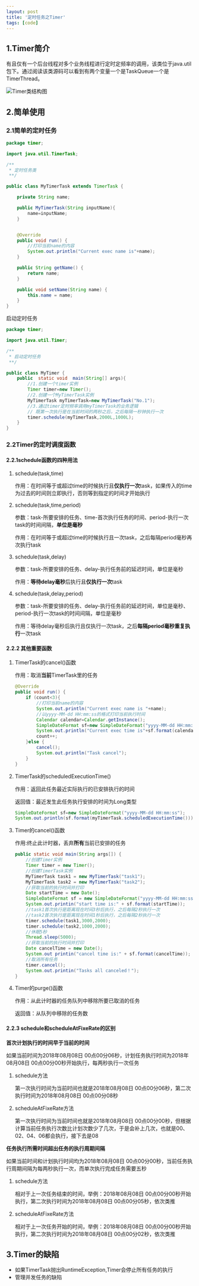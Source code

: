 ```yaml
---
layout: post
title: '定时任务之Timer'
tags: [code]
---
```


## 1.Timer简介

有且仅有一个后台线程对多个业务线程进行定时定频率的调用，该类位于java.util包下。通过阅读该类源码可以看到有两个变量一个是TaskQueue一个是TimerThread。

![Timer类结构图](https://static.oschina.net/uploads/space/2017/1021/173200_bAJV_3700425.png)

## 2.简单使用

### 2.1简单的定时任务

   ```java
   package timer;
   
   import java.util.TimerTask;
   
   /**
    * 定时任务类
    **/
   
   public class MyTimerTask extends TimerTask {
   
       private String name;
   
       public MyTimerTask(String inputName){
           name=inputName;
       }
   
   
       @Override
       public void run() {
           //打印当前name的内容
           System.out.println("Current exec name is"+name);
       }
   
       public String getName() {
           return name;
       }
   
       public void setName(String name) {
           this.name = name;
       }
   }
   ```

   启动定时任务

   ```java
   package timer;
   
   import java.util.Timer;
   
   /**
    * 启动定时任务
    **/
   
   public class MyTimer {
       public  static void  main(String[] args){
           //1.创建一个timer实例
           Timer timer=new Timer();
           //2.创建一个MyTimerTask实例
           MyTimerTask myTimerTask=new MyTimerTask("No.1");
           //3.通过timer定时频率调用myTimerTask的业务逻辑
           // 既第一次执行是在当前时间的两秒之后，之后每隔一秒钟执行一次
           timer.schedule(myTimerTask,2000L,1000L);
       }
   }
   ```

### 2.2Timer的定时调度函数

#### 2.2.1schedule函数的四种用法

1. schedule(task,time)

   作用：在时间等于或超过time的时候执行且**仅执行一次**task，如果传入的time为过去的时间则立即执行，否则等到指定的时间才开始执行

2. schedule(task,time,period)

   参数：task-所要安排的任务、time-首次执行任务的时间、period-执行一次task的时间间隔，**单位是毫秒**

   作用：在时间等于或超过time的时候执行且一次task，之后每隔period毫秒再次执行task

3. schedule(task,delay)

   参数：task-所要安排的任务、delay-执行任务前的延迟时间，单位是毫秒

   作用：**等待delay毫秒**后执行且**仅执行一次**task

4. schedule(task,delay,period)

   参数：task-所要安排的任务、delay-执行任务前的延迟时间，单位是毫秒、period-执行一次task的时间间隔，单位是毫秒

   作用：等待delay毫秒后执行且仅执行一次task，之后**每隔period毫秒重复执行**一次task

#### 2.2.2 其他重要函数

1. TimerTask的cancel()函数

   作用：取消**当前**TimerTask里的任务

   ```java
   @Override
   public void run() {
       if (count<3){
           //打印当前name的内容
           System.out.println("Current exec name is "+name);
           //以yyyy-MM-dd HH:mm:ss的格式打印当前执行时间
           Calendar calendar=Calendar.getInstance();
           SimpleDateFormat sf=new SimpleDateFormat("yyyy-MM-dd HH:mm:ss");
           System.out.println("Current exec time is"+sf.format(calendar.getTime()));
           count++;
       }else {
           cancel();
           System.out.println("Task cancel");
       }
   }
   ```

   

2. TimerTask的scheduledExecutionTime()

   作用：返回此任务最近实际执行的已安排执行的时间

   返回值：最近发生此任务执行安排的时间为Long类型

   ```java
   SimpleDateFormat sf=new SimpleDateFormat("yyyy-MM-dd HH:mm:ss");
   System.out.println(sf.format(myTimerTask.scheduledExecutionTime()));
   ```

3. Timer的cancel()函数

   作用:终止此计时器，丢弃**所有**当前已安排的任务

   ```java
   public static void main(String args[]) {
       //创建Timer实例
       Timer timer = new Timer();
       //创建TimerTask实例
       MyTimerTask task1 = new MyTimerTask("task1");
       MyTimerTask task2 = new MyTimerTask("task2");
       //获取当前的执行时间并打印
       Date startTime = new Date();
       SimpleDateFormat sf = new SimpleDateFormat("yyyy-MM-dd HH:mm:ss");
       System.out.printin("start time is:" + sf.format(startTime));
       //task1首次执行是距离现在时间3秒后执行，之后每隔2秒执行一次
       //task2首次执行是距离现在时间1秒后执行，之后每隔2秒执行一次
       timer.schedule(task1,3000,2000);
       timer.schedule(task2,1000,2000);
       //休眠5秒
       Thread.sleep(5000);
       //获取当前的执行时间并打印
       Date cancelTime = new Date();
       System.out printin("cancel time is:" + sf.format(cancelTime));
       //取消所有任务
       timer.cancel();
       System.out.printin("Tasks all canceled！");
   }
   ```

4. Timer的purge()函数

   作用：从此计时器的任务队列中移除所要已取消的任务

   返回值：从队列中移除的任务数

#### 2.2.3 schedule和scheduleAtFixeRate的区别

**首次计划执行的时间早于当前的时间**

如果当前时间为2018年08月08日 00点00分06秒，计划任务执行时间为2018年08月08日 00点00分00秒开始执行，每两秒执行一次任务

1. schedule方法

   第一次执行时间为当前时间也就是2018年08月08日 00点00分06秒，第二次执行时间为2018年08月08日 00点00分08秒

2. scheduleAtFixeRate方法

   第一次执行时间为当前时间也就是2018年08月08日 00点00分00秒，但根据计算当前任务执行次数比计划次数少了几次，于是会补上几次，也就是00、02、04、06都会执行，接下去是08

**任务执行所需时间超出任务的执行周期间隔**

如果当前时间和计划执行时间均为2018年08月08日 00点00分00秒，当前任务执行周期间隔为每两秒执行一次，而单次执行完成任务需要五秒

1. schedule方法

   相对于上一次任务结束的时间，举例：2018年08月08日 00点00分00秒开始执行，第二次执行时间为2018年08月08日 00点00分05秒，依次类推

2. scheduleAtFixeRate方法

   相对于上一次任务开始的时间，举例：2018年08月08日 00点00分00秒开始执行，第二次执行时间为2018年08月08日 00点00分02秒，依次类推

## 3.Timer的缺陷

+ 如果TimerTask抛出RuntimeException,Timer会停止所有任务的执行
+ 管理并发任务的缺陷